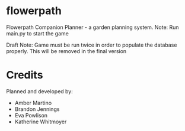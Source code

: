 # flowerpath
Flowerpath Companion Planner - a garden planning system.
Note: Run main.py to start the game 

Draft Note: Game must be run twice in order to populate the database properly. This will 
be removed in the final version

# Credits

Planned and developed by:
- Amber Martino
- Brandon Jennings
- Eva Powlison
- Katherine Whitmoyer
